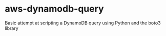 # aws-dynamodb-query

Basic attempt at scripting a DynamoDB query using Python and the boto3 library
